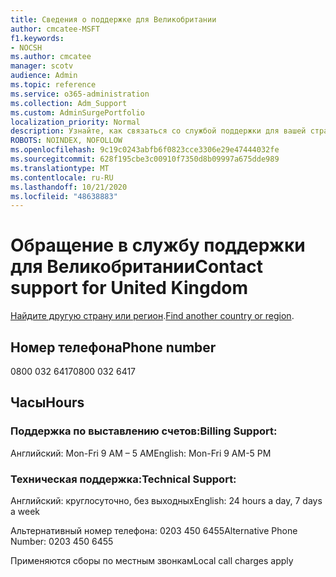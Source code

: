 ```yaml
---
title: Сведения о поддержке для Великобритании
author: cmcatee-MSFT
f1.keywords:
- NOCSH
ms.author: cmcatee
manager: scotv
audience: Admin
ms.topic: reference
ms.service: o365-administration
ms.collection: Adm_Support
ms.custom: AdminSurgePortfolio
localization_priority: Normal
description: Узнайте, как связаться со службой поддержки для вашей страны или региона.
ROBOTS: NOINDEX, NOFOLLOW
ms.openlocfilehash: 9c19c0243abfb6f0823cce3306e29e47444032fe
ms.sourcegitcommit: 628f195cbe3c00910f7350d8b09997a675dde989
ms.translationtype: MT
ms.contentlocale: ru-RU
ms.lasthandoff: 10/21/2020
ms.locfileid: "48638883"
---
```

# <a name="contact-support-for-united-kingdom"></a><span data-ttu-id="d61ef-103">Обращение в службу поддержки для Великобритании</span><span class="sxs-lookup"><span data-stu-id="d61ef-103">Contact support for United Kingdom</span></span>

<span data-ttu-id="d61ef-104">[Найдите другую страну или регион](../contact-support-for-business-products.md).</span><span class="sxs-lookup"><span data-stu-id="d61ef-104">[Find another country or region](../contact-support-for-business-products.md).</span></span>

## <a name="phone-number"></a><span data-ttu-id="d61ef-105">Номер телефона</span><span class="sxs-lookup"><span data-stu-id="d61ef-105">Phone number</span></span>
<span data-ttu-id="d61ef-106">0800 032 6417</span><span class="sxs-lookup"><span data-stu-id="d61ef-106">0800 032 6417</span></span>

## <a name="hours"></a><span data-ttu-id="d61ef-107">Часы</span><span class="sxs-lookup"><span data-stu-id="d61ef-107">Hours</span></span>
### <a name="billing-support"></a><span data-ttu-id="d61ef-108">Поддержка по выставлению счетов:</span><span class="sxs-lookup"><span data-stu-id="d61ef-108">Billing Support:</span></span>

<span data-ttu-id="d61ef-109">Английский: Mon-Fri 9 AM – 5 AM</span><span class="sxs-lookup"><span data-stu-id="d61ef-109">English: Mon-Fri 9 AM-5 PM</span></span>

### <a name="technical-support"></a><span data-ttu-id="d61ef-110">Техническая поддержка:</span><span class="sxs-lookup"><span data-stu-id="d61ef-110">Technical Support:</span></span>

<span data-ttu-id="d61ef-111">Английский: круглосуточно, без выходных</span><span class="sxs-lookup"><span data-stu-id="d61ef-111">English: 24 hours a day, 7 days a week</span></span>

<span data-ttu-id="d61ef-112">Альтернативный номер телефона: 0203 450 6455</span><span class="sxs-lookup"><span data-stu-id="d61ef-112">Alternative Phone Number: 0203 450 6455</span></span>

<span data-ttu-id="d61ef-113">Применяются сборы по местным звонкам</span><span class="sxs-lookup"><span data-stu-id="d61ef-113">Local call charges apply</span></span>
